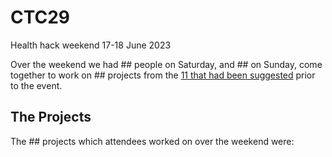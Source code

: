 # CTC29
Health hack weekend 17-18 June 2023

Over the weekend we had ## people on Saturday, and ## on Sunday, come together to work on ## projects from the [11 that had been suggested](https://docs.google.com/document/d/1UScD0wlgVOk-1gyNyev2wckervLN6pw2DxIxLer96dM) prior to the event. 

## The Projects 
The ## projects which attendees worked on over the weekend were:
